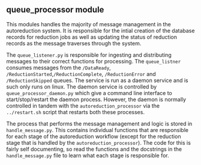 ## queue_processor module

This modules handles the majority of message management in the autoreduction system. It is responsible for the intial creation of the database records for reduction jobs as well as updating the status of reduction records as the message traverses through the system. 

The `queue_listener.py` is responsible for ingesting and distributing messages to their correct functions for processing. The `queue_listner` consumes messages from the `/DataReady`, `/ReductionStarted`,`/ReductionComplete`, `/ReductionError` and `/ReductionSkipped` queues. The service is run as a daemon service and is such only runs on linux. The daemon service is controlled by `queue_processor_daemon.py` which give a command line interface to start/stop/restart the daemon process. However, the daemon is normally controlled in tandem with the `autoreduction_processor` via the `../restart.sh` script that restarts both these processes. 

The process that performs the message management and logic is stored in `handle_message.py`. This contains individual functions that are responsible for each stage of the autoreduction workflow (except for the reduction stage that is handled by the `autoreduction_processor`). The code for this is fairly self documenting, so read the functions and the docstrings in the `handle_message.py` file to learn what each stage is responsible for. 
